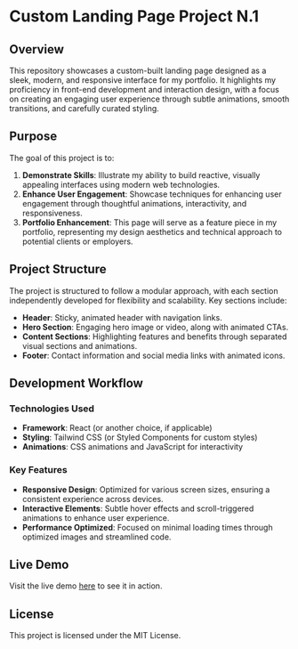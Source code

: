 # Custom Landing Page Project N.1

## Overview

This repository showcases a custom-built landing page designed as a sleek, modern, and responsive interface for my portfolio. It highlights my proficiency in front-end development and interaction design, with a focus on creating an engaging user experience through subtle animations, smooth transitions, and carefully curated styling.

## Purpose

The goal of this project is to:
1. **Demonstrate Skills**: Illustrate my ability to build reactive, visually appealing interfaces using modern web technologies.
2. **Enhance User Engagement**: Showcase techniques for enhancing user engagement through thoughtful animations, interactivity, and responsiveness.
3. **Portfolio Enhancement**: This page will serve as a feature piece in my portfolio, representing my design aesthetics and technical approach to potential clients or employers.

## Project Structure

The project is structured to follow a modular approach, with each section independently developed for flexibility and scalability. Key sections include:

- **Header**: Sticky, animated header with navigation links.
- **Hero Section**: Engaging hero image or video, along with animated CTAs.
- **Content Sections**: Highlighting features and benefits through separated visual sections and animations.
- **Footer**: Contact information and social media links with animated icons.

## Development Workflow

### Technologies Used

- **Framework**: React (or another choice, if applicable)
- **Styling**: Tailwind CSS (or Styled Components for custom styles)
- **Animations**: CSS animations and JavaScript for interactivity

### Key Features

- **Responsive Design**: Optimized for various screen sizes, ensuring a consistent experience across devices.
- **Interactive Elements**: Subtle hover effects and scroll-triggered animations to enhance user experience.
- **Performance Optimized**: Focused on minimal loading times through optimized images and streamlined code.

## Live Demo

Visit the live demo [here](https://customlandingpage1.netlify.app/) to see it in action.

## License

This project is licensed under the MIT License.
